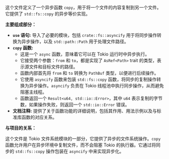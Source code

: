这个文件定义了一个异步函数 `copy`，用于将一个文件的内容复制到另一个文件。它提供了 `std::fs::copy` 的异步等价实现。

**主要组成部分：**

*   **`use` 语句:** 导入了必要的模块，包括 `crate::fs::asyncify` 用于将同步操作转换为异步操作，以及 `std::path::Path` 用于处理文件路径。
*   **`copy` 函数:**
    *   这是一个 `async` 函数，意味着它可以在 Tokio 运行时中异步执行。
    *   它接受两个参数：`from` 和 `to`，都是实现了 `AsRef<Path>` trait 的类型，表示源文件和目标文件的路径。
    *   函数内部首先将 `from` 和 `to` 转换为 `PathBuf` 类型，以便进行后续操作。
    *   它使用 `asyncify` 函数来包装 `std::fs::copy` 函数，将同步的复制操作转换为异步操作。`asyncify` 负责在 Tokio 线程池中执行同步操作，从而避免阻塞主线程。
    *   函数返回一个 `Result<u64, std::io::Error>`，其中 `u64` 表示复制的字节数，如果操作失败，则返回一个 `std::io::Error` 错误。
*   **文档注释:** 提供了关于函数功能的详细说明，包括其作用、用法示例以及与标准库函数的对应关系。

**与项目的关系：**

这个文件是 Tokio 文件系统模块的一部分，它提供了异步的文件系统操作。`copy` 函数允许用户在异步环境中复制文件，而不会阻塞 Tokio 的执行器。它通过将同步的 `std::fs::copy` 操作包装在 `asyncify` 中来实现异步化。
